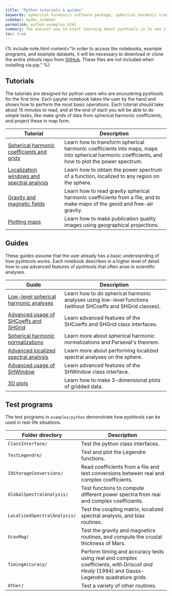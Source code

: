 ```yaml
---
title: "Python tutorials & guides"
keywords: spherical harmonics software package, spherical harmonic transform, legendre functions, multitaper spectral analysis, fortran, Python, gravity, magnetic field
sidebar: mydoc_sidebar
permalink: python-examples.html
summary: The easiest way to start learning about pyshtools is to see it in action in a jupyter notebook. Start with the tutorials, and then move on to the guides and example code.
toc: true
---
```


<style>
table:nth-of-type(n) {
    display:table;
    width:100%;
}
table:nth-of-type(n) th:nth-of-type(2) {
    width:65%;
}
</style>

{% include note.html content="In order to access the notebooks, example programs, and example datasets, it will be necessary to download or clone the entire shtools repo from [GitHub](https://github.com/SHTOOLS/SHTOOLS/). These files are not included when installing via pip." %}

## Tutorials

The tutorials are designed for python users who are encoutering pyshtools for the first time. Each jupyter notebook takes the user by the hand and shows how to perform the most basic operations. Each tutorial should take about 15 minutes to read, and at the end of each you will be able to do simple tasks, like make grids of data from spherical harmonic coefficients, and project these in map form.

| Tutorial | Description |
| ------------- | ----------- |
| <a href="pages/mydoc/notebooks/grids-and-coefficients.html" target="_blank" rel="noopener">Spherical harmonic coefficients and grids</a> | Learn how to transform spherical harmonic coefficients into maps, maps into spherical harmonic coefficients, and how to plot the power spectrum. |
| <a href="pages/mydoc/notebooks/localized-spectral-analysis.html" target="_blank" rel="noopener">Localization windows and spectral analysis</a> | Learn how to obtain the power spectrum of a function, localized to any region on the sphere. |
| <a href="pages/mydoc/notebooks/gravity-and-magnetic-fields.html" target="_blank" rel="noopener">Gravity and magnetic fields</a> | Learn how to read gravity spherical harmonic coefficients from a file, and to make maps of the geoid and free-air gravity. |
| <a href="pages/mydoc/notebooks/plotting-maps.html" target="_blank" rel="noopener">Plotting maps</a> | Learn how to make publication quality images using geographical projections. |


## Guides

These guides assume that the user already has a basic understanding of how pyshtools works. Each notebook describes in a higher level of detail how to use advanced features of pyshtools that often arise in scientific analyses.

| Guide | Description |
| ------------- | ----------- |
| <a href="pages/mydoc/notebooks/low-level-spherical-harmonic-analyses.html" target="_blank" rel="noopener">Low-level spherical harmonic analyses</a> | Learn how to do spherical harmonic analyses using low-level functions (without SHCoeffs and SHGrid classes). |
| <a href="pages/mydoc/notebooks/advanced-shcoeffs-and-shgrid-usage.html" target="_blank" rel="noopener">Advanced usage of SHCoeffs and SHGrid</a> | Learn advanced features of the SHCoeffs and SHGrid class interfaces. |
| <a href="pages/mydoc/notebooks/spherical-harmonic-normalizations.html" target="_blank" rel="noopener">Spherical harmonic normalizations</a> | Learn more about spherical harmonic normalizations and Parseval's theorem. |
| <a href="pages/mydoc/notebooks/advanced-localized-spectral-analysis.html" target="_blank" rel="noopener">Advanced localized spectral analysis</a> | Learn more about performing localized spectral analyses on the sphere. |
| <a href="pages/mydoc/notebooks/advanced-shwindow-usage.html" target="_blank" rel="noopener">Advanced usage of SHWindow</a> | Learn advanced features of the SHWindow class interface. |
| <a href="pages/mydoc/notebooks/3d-plots.html" target="_blank" rel="noopener">3D plots</a> | Learn how to make 3-dimensional plots of gridded data. |


## Test programs

The test programs in `examples/python` demonstrate how pyshtools can be used in real-life situations.

| Folder directory | Description |
| ------------- | ----------- |
| `ClassInterface/` | Test the python class interfaces. |
| `TestLegendre/` | Test and plot the Legendre functions. |
| `IOStorageConversions/` | Read coefficients from a file and test conversions between real and complex coefficients. |
| `GlobalSpectralAnalysis/` | Test functions to compute different power spectra from real and complex coefficients. |
| `LocalizedSpectralAnalysis/` | Test the coupling matrix, localized spectral analysis, and bias routines. |
| `GravMag/` | Test the gravity and magnetics routines, and compute the crustal thickness of Mars.|
| `TimingAccuracy/` | Perform timing and accuracy tests using real and complex coefficients, with *Driscoll and Healy* (1994) and Gauss-Legendre quadrature grids.|
| `Other/` | Test a variety of other routines.|
